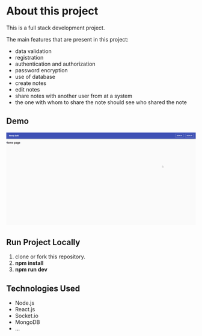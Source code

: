 # About this project

This is a full stack development project.

The main features that are present in this project:

- data validation
- registration
- authentication and authorization
- password encryption
- use of database
- create notes
- edit notes
- share notes with another user from at a system
- the one with whom to share the note should see who shared the note

## Demo

![Farmers Market Finder - Animated gif demo](demo/demo.gif)

## Run Project Locally

1. clone or fork this repository.
2. **npm install**
3. **npm run dev**

## Technologies Used

- Node.js
- React.js
- Socket.io
- MongoDB
- ...
